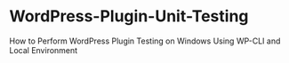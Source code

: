 # WordPress-Plugin-Unit-Testing
How to Perform WordPress Plugin Testing on Windows Using WP-CLI and Local Environment
